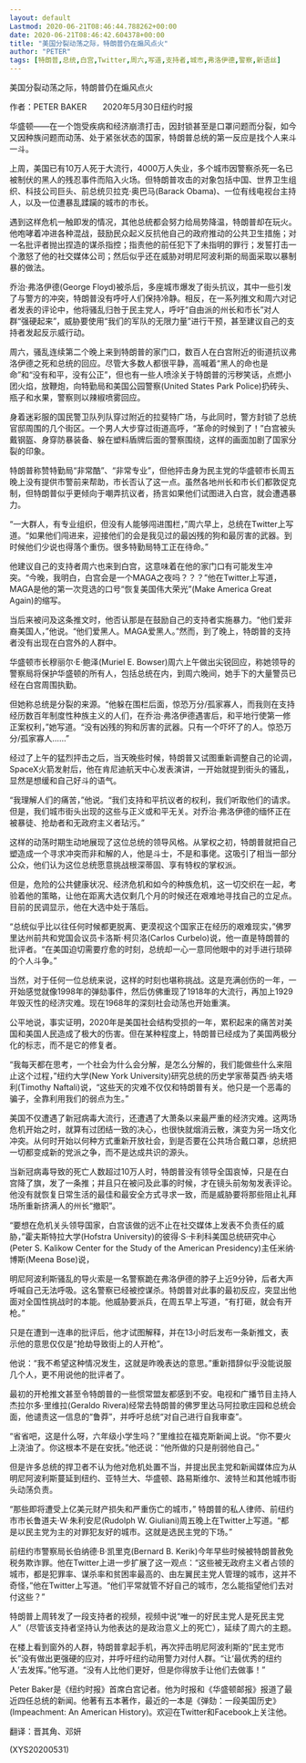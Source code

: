 ```yaml
---
layout: default
Lastmod: 2020-06-21T08:46:44.788262+00:00
date: 2020-06-21T08:46:42.604378+00:00
title: "美国分裂动荡之际，特朗普仍在煽风点火"
author: "PETER"
tags: [特朗普,总统,白宫,Twitter,周六,写道,支持者,城市,弗洛伊德,警察,新语丝]
---
```


美国分裂动荡之际，特朗普仍在煽风点火

作者：PETER BAKER　　2020年5月30日纽约时报

华盛顿——在一个饱受疾病和经济崩溃打击，因封锁甚至是口罩问题而分裂，如今又因种族问题而动荡、处于紧张状态的国家，特朗普总统的第一反应是找个人来斗一斗。

上周，美国已有10万人死于大流行，4000万人失业，多个城市因警察杀死一名已被制伏的黑人的残忍事件而陷入火场。但特朗普攻击的对象包括中国、世界卫生组织、科技公司巨头、前总统贝拉克·奥巴马(Barack Obama)、一位有线电视台主持人，以及一位遭暴乱蹂躏的城市的市长。

遇到这样危机一触即发的情况，其他总统都会努力给局势降温，特朗普却在玩火。他咆哮着冲进各种混战，鼓励民众起义反抗他自己的政府推动的公共卫生措施；对一名批评者抛出捏造的谋杀指控；指责他的前任犯下了未指明的罪行；发誓打击一个激怒了他的社交媒体公司；然后似乎还在威胁对明尼阿波利斯的局面采取以暴制暴的做法。

乔治·弗洛伊德(George Floyd)被杀后，多座城市爆发了街头抗议，其中一些引发了与警方的冲突，特朗普没有呼吁人们保持冷静。相反，在一系列推文和周六对记者发表的评论中，他将骚乱归咎于民主党人，呼吁“自由派的州长和市长”对人群“强硬起来”，威胁要使用“我们的军队的无限力量”进行干预，甚至建议自己的支持者发起反示威行动。

周六，骚乱连续第二个晚上来到特朗普的家门口，数百人在白宫附近的街道抗议弗洛伊德之死和总统的回应。尽管大多数人都很平静，高喊着“黑人的命也是命”和“没有和平，没有公正”，但也有一些人喷涂关于特朗普的污秽笑话，点燃小团火焰，放鞭炮，向特勤局和美国公园警察(United States Park Police)扔砖头、瓶子和水果，警察则以辣椒喷雾回应。

身着迷彩服的国民警卫队列队穿过附近的拉斐特广场，与此同时，警方封锁了总统官邸周围的几个街区。一个男人大步穿过街道高呼，“革命的时候到了！”白宫被头戴钢盔、身穿防暴装备、躲在塑料盾牌后面的警察围绕，这样的画面加剧了国家分裂的印象。

特朗普称赞特勤局“非常酷”、“非常专业”，但他抨击身为民主党的华盛顿市长周五晚上没有提供市警前来帮助，市长否认了这一点。虽然各地州长和市长们都敦促克制，但特朗普似乎更倾向于嘲弄抗议者，扬言如果他们试图进入白宫，就会遭遇暴力。

“一大群人，有专业组织，但没有人能够闯进围栏，”周六早上，总统在Twitter上写道。“如果他们闯进来，迎接他们的会是我见过的最凶残的狗和最厉害的武器。到时候他们少说也得落个重伤。很多特勤局特工正在待命。”

他建议自己的支持者周六也来到白宫，这意味着在他的家门口有可能发生冲突。“今晚，我明白，白宫会是一个MAGA之夜吗？？？”他在Twitter上写道，MAGA是他的第一次竞选的口号“恢复美国伟大荣光”(Make America Great Again)的缩写。

当后来被问及这条推文时，他否认那是在鼓励自己的支持者实施暴力。“他们爱非裔美国人，”他说。“他们爱黑人。MAGA爱黑人。”然而，到了晚上，特朗普的支持者没有出现在白宫外的人群中。

华盛顿市长穆丽尔·E·鲍泽(Muriel E. Bowser)周六上午做出尖锐回应，称她领导的警察局将保护华盛顿的所有人，包括总统在内，到周六晚间，她手下的大量警员已经在白宫周围执勤。

但她称总统是分裂的来源。“他躲在围栏后面，惊恐万分/孤家寡人，而我则在支持经历数百年制度性种族主义的人们，在乔治·弗洛伊德遇害后，和平地行使第一修正案权利，”她写道。“没有凶残的狗和厉害的武器。只有一个吓坏了的人。惊恐万分/孤家寡人……”

经过了上午的猛烈抨击之后，当天晚些时候，特朗普又试图重新调整自己的论调，SpaceX火箭发射后，他在肯尼迪航天中心发表演讲，一开始就提到街头的骚乱，显然是想缓和自己好斗的语气。

“我理解人们的痛苦，”他说。“我们支持和平抗议者的权利，我们听取他们的请求。但是，我们城市街头出现的这些与正义或和平无关。对乔治·弗洛伊德的缅怀正在被暴徒、抢劫者和无政府主义者玷污。”

这样的动荡时期生动地展现了这位总统的领导风格。从掌权之初，特朗普就把自己塑造成一个寻求冲突而非和解的人，他是斗士，不是和事佬。这吸引了相当一部分公众，他们认为这位总统愿意挑战根深蒂固、享有特权的掌权派。

但是，危险的公共健康状况、经济危机和如今的种族危机，这一切交织在一起，考验着他的策略，让他在距离大选仅剩几个月的时候还在艰难地寻找自己的立足点。目前的民调显示，他在大选中处于落后。

“总统似乎比以往任何时候都更脱离、更漠视这个国家正在经历的艰难现实，”佛罗里达州前共和党国会议员卡洛斯·柯贝洛(Carlos Curbelo)说，他一直是特朗普的批评者。“在美国迫切需要疗愈的时刻，总统却一心一意同他眼中的对手进行琐碎的个人斗争。”

当然，对于任何一位总统来说，这样的时刻也堪称挑战。这是充满创伤的一年，一开始感觉就像1998年的弹劾事件，然后仿佛重现了1918年的大流行，再加上1929年毁灭性的经济灾难。现在1968年的深刻社会动荡也开始重演。

公平地说，事实证明，2020年是美国社会结构受损的一年，累积起来的痛苦对美国和美国人民造成了极大的伤害。但在某种程度上，特朗普已经成为了美国两极分化的标志，而不是它的修复者。

“我每天都在思考，一个社会为什么会分解，是怎么分解的，我们能做些什么来阻止这个过程，”纽约大学(New York University)研究总统的历史学家蒂莫西·纳夫塔利(Timothy Naftali)说，“这些天的灾难不仅仅和特朗普有关。他只是一个恶毒的骗子，全靠利用我们的弱点为生。”

美国不仅遭遇了新冠病毒大流行，还遭遇了大萧条以来最严重的经济灾难。这两场危机开始之时，就算有过团结一致的决心，也很快就烟消云散，演变为另一场文化冲突。从何时开始以何种方式重新开放社会，到是否要在公共场合戴口罩，总统把一切都变成新的党派之争，而不是达成共识的源头。

当新冠病毒导致的死亡人数超过10万人时，特朗普没有领导全国哀悼，只是在白宫降了旗，发了一条推；并且只在被问及此事的时候，才在镜头前匆匆发表评论。他没有就恢复日常生活的最佳和最安全方式寻求一致，而是威胁要将那些阻止礼拜场所重新挤满人的州长“撤职”。

“要想在危机关头领导国家，白宫该做的远不止在社交媒体上发表不负责任的威胁，”霍夫斯特拉大学(Hofstra University)的彼得·S·卡利科美国总统研究中心(Peter S. Kalikow Center for the Study of the American Presidency)主任米纳·博斯(Meena Bose)说，

明尼阿波利斯骚乱的导火索是一名警察跪在弗洛伊德的脖子上近9分钟，后者大声呼喊自己无法呼吸。这名警察已经被控谋杀。特朗普对此事的最初反应，突显出他面对全国性挑战时的本能。他威胁要派兵，在周五早上写道，“有打砸，就会有开枪。”

只是在遭到一连串的批评后，他才试图解释，并在13小时后发布一条新推文，表示他的意思仅仅是“抢劫导致街上的人开枪”。

他说：“我不希望这种情况发生，这就是昨晚表达的意思。”重新措辞似乎没能说服几个人，更不用说他的批评者了。

最初的开枪推文甚至令特朗普的一些惯常盟友都感到不安。电视和广播节目主持人杰拉尔多·里维拉(Geraldo Rivera)经常去特朗普的佛罗里达马阿拉歌庄园和总统会面，他谴责这一信息的“鲁莽”，并呼吁总统“对自己进行自我审查”。

“省省吧，这是什么呀，六年级小学生吗？”里维拉在福克斯新闻上说。“你不要火上浇油了。你这根本不是在安抚。”他还说：“他所做的只是削弱他自己。”

但是许多总统的捍卫者不认为他对危机处置不当，并提出民主党和新闻媒体应为从明尼阿波利斯蔓延到纽约、亚特兰大、华盛顿、路易斯维尔、波特兰和其他城市街头动荡负责。

“那些即将遭受上亿美元财产损失和严重伤亡的城市，” 特朗普的私人律师、前纽约市市长鲁道夫·W·朱利安尼(Rudolph W. Giuliani)周五晚上在Twitter上写道。“都是以民主党为主的对罪犯友好的城市。这就是选民主党的下场。”

前纽约市警察局长伯纳德·B·凯里克(Bernard B. Kerik)今年早些时候被特朗普赦免税务欺诈罪。他在Twitter上进一步扩展了这一观点：“这些被无政府主义者占领的城市，都是犯罪率、谋杀率和贫困率最高的、由左翼民主党人管理的城市，这并不奇怪，”他在Twitter上写道。“他们平常就管不好自己的城市，怎么能指望他们去对付这些？”

特朗普上周转发了一段支持者的视频，视频中说“唯一的好民主党人是死民主党人”（尽管该支持者坚持认为他表达的是政治意义上的死亡），延续了周六的主题。

在楼上看到窗外的人群，特朗普拿起手机，再次抨击明尼阿波利斯的“民主党市长”没有做出更强硬的应对，并呼吁纽约动用警力对付人群。“让‘最优秀的纽约人’去发挥。”他写道。“没有人比他们更好，但是你得放手让他们去做事！”

Peter Baker是《纽约时报》首席白宫记者。他为时报和《华盛顿邮报》报道了最近四任总统的新闻。他著有五本著作，最近的一本是《弹劾：一段美国历史》(Impeachment: An American History)。欢迎在Twitter和Facebook上关注他。

翻译：晋其角、邓妍

(XYS20200531)

